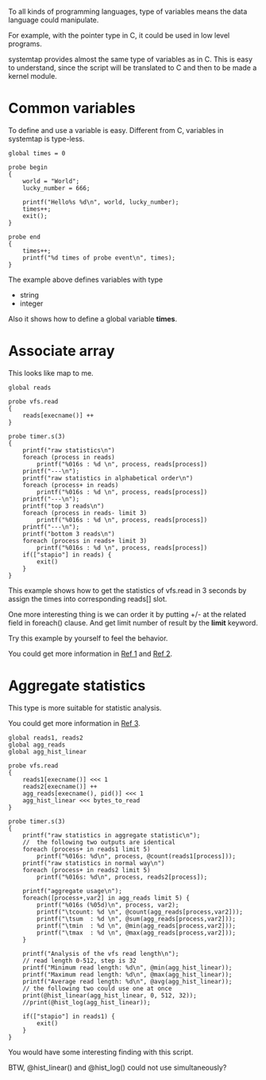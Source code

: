 To all kinds of programming languages, type of variables means the data
language could manipulate.

For example, with the pointer type in C, it could be used in low level
programs.

systemtap provides almost the same type of variables as in C. This is easy to
understand, since the script will be translated to C and then to be made a
kernel module.

# Common variables

To define and use a variable is easy. Different from C, variables in systemtap
is type-less.

```
global times = 0

probe begin
{ 
	world = "World";
	lucky_number = 666;

	printf("Hello%s %d\n", world, lucky_number);
	times++;
	exit(); 
}

probe end
{
	times++;
	printf("%d times of probe event\n", times);
}
```

The example above defines variables with type

* string
* integer

Also it shows how to define a global variable **times**.

# Associate array

This looks like map to me.

```
global reads

probe vfs.read
{
	reads[execname()] ++
}

probe timer.s(3)
{
	printf("raw statistics\n")
	foreach (process in reads)
		printf("%016s : %d \n", process, reads[process])
	printf("---\n");
	printf("raw statistics in alphabetical order\n")
	foreach (process+ in reads)
		printf("%016s : %d \n", process, reads[process])
	printf("---\n");
	printf("top 3 reads\n")
	foreach (process in reads- limit 3)
		printf("%016s : %d \n", process, reads[process])
	printf("---\n");
	printf("bottom 3 reads\n")
	foreach (process in reads+ limit 3)
		printf("%016s : %d \n", process, reads[process])
	if(["stapio"] in reads) {
		exit()
	}
}
```

This example shows how to get the statistics of vfs.read in 3 seconds by
assign the times into corresponding reads[] slot.

One more interesting thing is we can order it by putting +/- at the related
field in foreach() clause. And get limit number of result by the **limit**
keyword.

Try this example by yourself to feel the behavior.

You could get more information in [Ref 1][1] and [Ref 2][2].

# Aggregate statistics

This type is more suitable for statistic analysis.

You could get more information in [Ref 3][3].

```
global reads1, reads2
global agg_reads
global agg_hist_linear

probe vfs.read
{
	reads1[execname()] <<< 1
	reads2[execname()] ++
	agg_reads[execname(), pid()] <<< 1
	agg_hist_linear <<< bytes_to_read
}

probe timer.s(3)
{
	printf("raw statistics in aggregate statistic\n");
	//  the following two outputs are identical
	foreach (process+ in reads1 limit 5)
		printf("%016s: %d\n", process, @count(reads1[process]));
	printf("raw statistics in normal way\n")
	foreach (process+ in reads2 limit 5)
		printf("%016s: %d\n", process, reads2[process]);

	printf("aggregate usage\n");
	foreach([process+,var2] in agg_reads limit 5) {
		printf("%016s (%05d)\n", process, var2);
		printf("\tcount: %d \n", @count(agg_reads[process,var2]));
		printf("\tsum  : %d \n", @sum(agg_reads[process,var2]));
		printf("\tmin  : %d \n", @min(agg_reads[process,var2]));
		printf("\tmax  : %d \n", @max(agg_reads[process,var2]));
	}

	printf("Analysis of the vfs read length\n");
	// read length 0-512, step is 32
	printf("Minimum read length: %d\n", @min(agg_hist_linear));
	printf("Maximum read length: %d\n", @max(agg_hist_linear));
	printf("Average read length: %d\n", @avg(agg_hist_linear));
	// the following two could use one at once
	print(@hist_linear(agg_hist_linear, 0, 512, 32));
	//print(@hist_log(agg_hist_linear));

	if(["stapio"] in reads1) {
		exit()
	}
}
```

You would have some interesting finding with this script.

BTW, @hist_linear() and @hist_log() could not use simultaneously?


[1]: https://nanxiao.me/systemtap-note-12-associate-array-and-foreach/
[2]: https://access.redhat.com/documentation/en-us/red_hat_enterprise_linux/7/html/systemtap_beginners_guide/arrayoperators
[3]: https://sourceware.org/systemtap/langref/Statistics_aggregates.html
